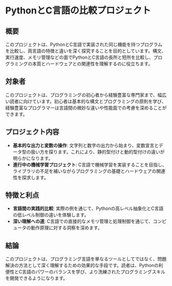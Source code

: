 # PythonとC言語の比較プロジェクト

## 概要
このプロジェクトは、PythonとC言語で実装された同じ機能を持つプログラムを比較し、両言語の特徴と違いを深く探究することを目的としています。構文、実行速度、メモリ管理などの面でPythonとC言語の長所と短所を比較し、プログラミングの本質とハードウェアとの関連性を理解するのに役立ちます。

## 対象者
このプロジェクトは、プログラミングの初心者から経験豊富な専門家まで、幅広い読者に向けています。初心者は基本的な構文とプログラミングの原則を学び、経験豊富なプログラマーは言語間の微妙な違いや性能面での考慮を深めることができます。

## プロジェクト内容
- **基本的な出力と変数の操作**: 文字列と数字の出力から始まり、変数宣言とデータ型の扱い方を探ります。これにより、静的型付けと動的型付けの違いが明らかになります。
- **進行中の機械学習プロジェクト**: C言語で機械学習を実装することを目指し、ライブラリの不足を補いながらプログラミングの基礎とハードウェアの関連性を探求します。

## 特徴と利点
- **言語間の実践的比較**: 実際の例を通じて、Pythonの高レベル抽象化とC言語の低レベル制御の違いを体験します。
- **深い理解への道**: C言語での直接的なメモリ管理と処理制御を通じて、コンピュータの動作原理に対する洞察を深めます。

## 結論
このプロジェクトは、プログラミング言語を単なるツールとしてではなく、問題解決の方法として深く理解するための効果的な手段です。読者は、Pythonの利便性とC言語のパワーのバランスを学び、より洗練されたプログラミングスキルを開発できるようになります。
